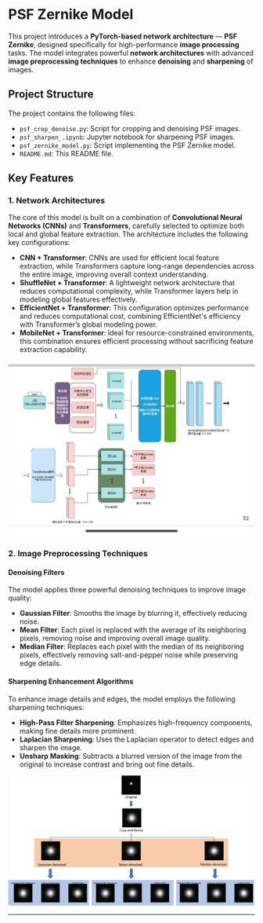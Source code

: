 # PSF Zernike Model

This project introduces a **PyTorch-based network architecture** — **PSF Zernike**, designed specifically for high-performance **image processing** tasks. The model integrates powerful **network architectures** with advanced **image preprocessing techniques** to enhance **denoising** and **sharpening** of images.

## Project Structure

The project contains the following files:

- `psf_crop_denoise.py`: Script for cropping and denoising PSF images.
- `psf_sharpen_.ipynb`: Jupyter notebook for sharpening PSF images.
- `psf_zernike_model.py`: Script implementing the PSF Zernike model.
- `README.md`: This README file.

  
## Key Features

### 1. Network Architectures

The core of this model is built on a combination of **Convolutional Neural Networks (CNNs)** and **Transformers**, carefully selected to optimize both local and global feature extraction. The architecture includes the following key configurations:
- **CNN + Transformer**: CNNs are used for efficient local feature extraction, while Transformers capture long-range dependencies across the entire image, improving overall context understanding.
- **ShuffleNet + Transformer**: A lightweight network architecture that reduces computational complexity, while Transformer layers help in modeling global features effectively.
- **EfficientNet + Transformer**: This configuration optimizes performance and reduces computational cost, combining EfficientNet's efficiency with Transformer’s global modeling power.
- **MobileNet + Transformer**: Ideal for resource-constrained environments, this combination ensures efficient processing without sacrificing feature extraction capability.

![Network Architecture](https://github.com/GZHUone/psf-zernike-model/blob/main/PSF%20Zernike.jpg)

### 2. Image Preprocessing Techniques

#### **Denoising Filters**  
The model applies three powerful denoising techniques to improve image quality:
- **Gaussian Filter**: Smooths the image by blurring it, effectively reducing noise.
- **Mean Filter**: Each pixel is replaced with the average of its neighboring pixels, removing noise and improving overall image quality.
- **Median Filter**: Replaces each pixel with the median of its neighboring pixels, effectively removing salt-and-pepper noise while preserving edge details.

#### **Sharpening Enhancement Algorithms**  
To enhance image details and edges, the model employs the following sharpening techniques:
- **High-Pass Filter Sharpening**: Emphasizes high-frequency components, making fine details more prominent.
- **Laplacian Sharpening**: Uses the Laplacian operator to detect edges and sharpen the image.
- **Unsharp Masking**: Subtracts a blurred version of the image from the original to increase contrast and bring out fine details.

![PSF Extraction and Cropping](https://github.com/GZHUone/psf-zernike-model/blob/main/processs.png)

---

